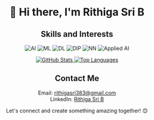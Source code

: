 <!-- Header Section -->
<h1 align="center">👋 Hi there, I'm Rithiga Sri B</h1>

<!-- Skills and Interests Section -->
<h2 align="center">Skills and Interests</h2>
<p align="center">
  <img src="https://img.shields.io/badge/-Artificial%20Intelligence-blue" alt="AI">
  <img src="https://img.shields.io/badge/-Machine%20Learning-green" alt="ML">
  <img src="https://img.shields.io/badge/-Deep%20Learning-orange" alt="DL">
  <img src="https://img.shields.io/badge/-Digital%20Image%20Processing-red" alt="DIP">
  <img src="https://img.shields.io/badge/-Neural%20Networks-purple" alt="NN">
  <img src="https://img.shields.io/badge/-Applied%20AI-yellow" alt="Applied AI">
</p>

<!-- GitHub Stats Section -->
<div align="center">
  <a href="https://readmestats.999857.xyz/api?username=Rithigasri&theme=transparent&show_icons=true&rank_icon=github">
    <img src="https://readmestats.999857.xyz/api?username=Rithigasri&theme=transparent&show_icons=true&rank_icon=github" alt="GitHub Stats" />
  </a>
  <a href="https://readmestats.999857.xyz/api/top-langs/?username=Rithigasri&layout=compact&theme=transparent&langs_count=10">
    <img src="https://readmestats.999857.xyz/api/top-langs/?username=Rithigasri&layout=compact&theme=transparent&langs_count=10" alt="Top Languages" />
  </a>
</div>

<!-- Contact Information Section -->
<h2 align="center">Contact Me </h2>
<p align="center">
  Email: <a href="mailto:rithigasri383@gmail.com">rithigasri383@gmail.com</a><br>
  LinkedIn: <a href="www.linkedin.com/in/rithigasrib">Rithiga Sri B</a>
</p>

<!-- Footer Section -->
<p align="center">
  Let's connect and create something amazing together! 😊
</p>
